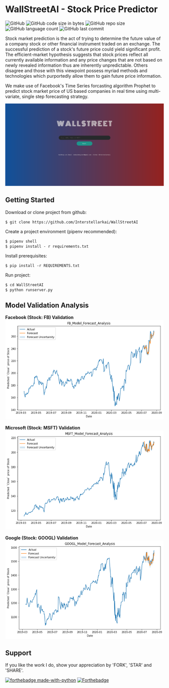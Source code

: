 # WallStreetAI - Stock Price Predictor

![GitHub](https://img.shields.io/github/license/Interstellarkai/WallStreetAI)
![GitHub code size in bytes](https://img.shields.io/github/languages/code-size/Interstellarkai/WallStreetAI)
![GitHub repo size](https://img.shields.io/github/repo-size/Interstellarkai/WallStreetAI)
![GitHub language count](https://img.shields.io/github/languages/count/Interstellarkai/WallStreetAI)
![GitHub last commit](https://img.shields.io/github/last-commit/Interstellarkai/WallStreetAI)

Stock market prediction is the act of trying to determine the future value of a company stock or other financial instrument traded on an exchange. The successful prediction of a stock's future price could yield significant profit. The efficient-market hypothesis suggests that stock prices reflect all currently available information and any price changes that are not based on newly revealed information thus are inherently unpredictable. Others disagree and those with this viewpoint possess myriad methods and technologies which purportedly allow them to gain future price information.

We make use of Facebook's Time Series forcasting algorithm Prophet to predict stock market price of US based companies in real time using multi-variate, single step forecasting strategy.

![Header](src/static/images/main_page.png)

## Getting Started

Download or clone project from github:
```
$ git clone https://github.com/Interstellarkai/WallStreetAI
```

Create a project environment (pipenv recommended):
```
$ pipenv shell
$ pipenv install - r requirements.txt
```

Install prerequisites:
```
$ pip install -r REQUIREMENTS.txt
```

Run project:
```
$ cd WallStreetAI
$ python runserver.py
```

## Model Validation Analysis

**Facebook (Stock: FB) Validation**
![FB_validation](src/static/images/fb_forecast_30_day_validation.png)

**Microsoft (Stock: MSFT) Validation**
![MSFT_validation](src/static/images/msft_forecast_30day_validation.png)

**Google (Stock: GOOGL) Validation**
![GOOGLE_validation](src/static/images/googl_forecast_30day_validation.png)

## Support

If you like the work I do, show your appreciation by 'FORK', 'STAR' and 'SHARE'.

[![forthebadge made-with-python](http://ForTheBadge.com/images/badges/made-with-python.svg)](https://www.python.org/)
[![Forthebadge](https://forthebadge.com/images/badges/built-with-love.svg)](https://forthebadge.com)
